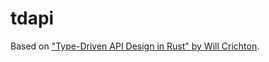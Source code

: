 # tdapi

Based on ["Type-Driven API Design in Rust" by Will Crichton](https://www.youtube.com/watch?v=bnnacleqg6k&t=2054s).
